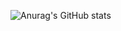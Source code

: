 ![Anurag's GitHub stats](https://github-readme-stats.vercel.app/api?username=kalinowski5&count_private=true&show_icons=true)
